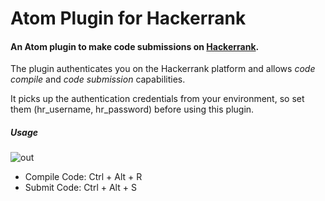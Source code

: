 # Atom Plugin for Hackerrank

#### An Atom plugin to make code submissions on [Hackerrank](https://www.hackerrank.com).


The plugin authenticates you on the Hackerrank platform and allows *code compile* and *code submission* capabilities.

It picks up the authentication credentials from your environment, so set them (hr_username, hr_password) before using this plugin.


##### Usage
![out](https://user-images.githubusercontent.com/7767359/27984103-78243a2e-63ea-11e7-90e4-b6dedf1ccb93.gif)

* Compile Code: Ctrl + Alt + R
* Submit Code: Ctrl + Alt + S
